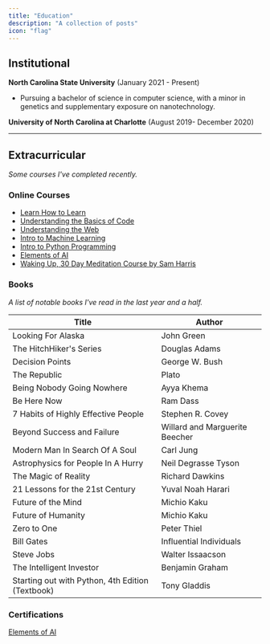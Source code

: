 ```yaml
---
title: "Education"
description: "A collection of posts"
icon: "flag"
---
```


## Institutional
**North Carolina State University**  (January 2021 - Present) 

- Pursuing a bachelor of science in computer science, with a minor in genetics and supplementary exposure on nanotechnology. 

**University of North Carolina at Charlotte** (August 2019- December 2020)

_________________________________________________________________

## Extracurricular                              
*Some courses I've completed recently.*

### Online Courses
 
- [Learn How to Learn](https://openclassrooms.com/en/courses/5281811-learn-how-to-learn)            
- [Understanding the Basics of Code](https://learndigital.withgoogle.com/digitalgarage/course/basics-code)                 
- [Understanding the Web](https://openclassrooms.com/en/courses/3314571-understanding-the-web)                   
- [Intro to Machine Learning](https://learndigital.withgoogle.com/digitalgarage/course/machine-learning-basics/module/141)                   
- [Intro to Python Programming](https://www.udacity.com/course/introduction-to-python--ud1110)                   
- [Elements of AI](https://www.elementsofai.com/)   
- [Waking Up, 30 Day Meditation Course by Sam Harris](https://wakingup.com/)                   

### Books 

*A list of notable books I've read in the last year and a half.*

| Title  | Author |
| ----- | -------- |
| Looking For Alaska | John Green    |   
| The HitchHiker's Series | Douglas Adams |
| Decision Points | George W. Bush |
The Republic | Plato       
Being Nobody Going Nowhere | Ayya Khema
Be Here Now | Ram Dass
7 Habits of Highly Effective People | Stephen R. Covey        
Beyond Success and Failure | Willard and Marguerite Beecher
Modern Man In Search Of A Soul| Carl Jung
Astrophysics for People In A Hurry | Neil Degrasse Tyson        
The Magic of Reality | Richard Dawkins 
21 Lessons for the 21st Century | Yuval Noah Harari     
Future of the Mind | Michio Kaku
Future of Humanity | Michio Kaku
Zero to One | Peter Thiel
Bill Gates | Influential Individuals
Steve Jobs | Walter Issaacson 
The Intelligent Investor | Benjamin Graham
Starting out with Python, 4th Edition (Textbook) |  Tony Gladdis   




### Certifications

[Elements of AI](https://certificates.mooc.fi/validate/e9ge8gyozr6)

